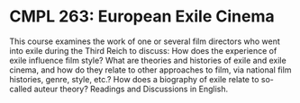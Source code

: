 # CMPL 263: European Exile Cinema

This course examines the work of one or several film directors who went into exile during the Third Reich to discuss: How does the experience of exile influence film style? What are theories and histories of exile and exile cinema, and how do they relate to other approaches to film, via national film histories, genre, style, etc.? How does a biography of exile relate to so-called auteur theory? Readings and Discussions in English.